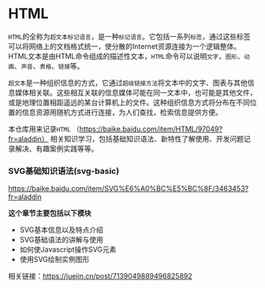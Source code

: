 # HTML

`HTML`的全称为`超文本标记语言`，是一种`标记语言`。它包括一系列`标签`，通过这些标签可以将网络上的文档格式统一，使分散的Internet资源连接为一个逻辑整体。HTML文本是由HTML命令组成的描述性文本，`HTML`命令可以说明`文字`，`图形`、`动画`、`声音`、`表格`、`链接`等。

`超文本`是一种组织信息的方式，它通过`超级链接方法`将文本中的文字、图表与其他信息媒体相关联。这些相互关联的信息媒体可能在同一文本中，也可能是其他文件，或是地理位置相距遥远的某台计算机上的文件。这种组织信息方式将分布在不同位置的信息资源用随机方式进行连接，为人们查找，检索信息提供方便。

本仓库用来记录`HTML` （https://baike.baidu.com/item/HTML/97049?fr=aladdin） 相关知识学习，包括基础知识语法、新特性了解使用、开发问题记录解决、有趣案例实践等等。

### SVG基础知识语法(svg-basic)

https://baike.baidu.com/item/SVG%E6%A0%BC%E5%BC%8F/3463453?fr=aladdin

**这个章节主要包括以下模块**
- SVG基本信息以及特点介绍
- SVG基础语法的讲解与使用
- 如何使Javascript操作SVG元素
- 使用SVG绘制实例图形

相关链接：https://juejin.cn/post/7139049889496825892
